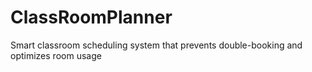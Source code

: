 # ClassRoomPlanner
Smart classroom scheduling system that prevents double-booking and optimizes room usage
